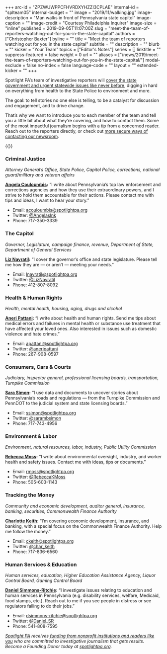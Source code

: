 +++
arc-id = "ZPZWUWPPCFHVRDXYHZZI3CPLAE"
internal-id = "splteam05"
internal-budget = ""
image = "2019/11/walking.jpg"
image-description = "Man walks in front of Pennsylvania state capitol"
image-caption = ""
image-credit = "Courtesy Philadelphia Inquirer"
image-size = "inline"
published = 2019-09-05T11:07:00Z
slug = "meet-the-team-of-reporters-watching-out-for-you-in-the-state-capital"
authors = ["Christopher Baxter"]
byline = ""
title = "Meet the team of reporters watching out for you in the state capital"
subtitle = ""
description = ""
blurb = ""
kicker = "Your Team"
topics = ["Editor's Notes"]
series = []
linktitle = ""
suppress-featured = false
weight = 0
url = ""
aliases = ["/news/2019/meet-the-team-of-reporters-watching-out-for-you-in-the-state-capital/"]
modal-exclude = false
no-index = false
language-code = ""
layout = ""
extended-kicker = ""
+++

Spotlight PA’s team of investigative reporters will [cover the state government and urgent statewide issues like never before](/press-releases/2019/spotlight-pa-unrivaled-team-of-investigative-reporters-to-hold-the-powerful-to-account-in-pa.-capital/), digging in hard on everything from health to the State Police to environment and more.

The goal: to tell stories no one else is telling, to be a catalyst for discussion and engagement, and to drive change.

That’s why we want to introduce you to each member of the team and tell you a little bit about what they’re covering, and how to contact them. Some of the most impactful journalism begins with a tip from a concerned reader. Reach out to the reporters directly, or check out [more secure ways of contacting our newsroom](/tips/).


{{<promo>}}

### Criminal Justice

_Attorney General’s Office, State Police, Capitol Police, corrections, national guard/military and veteran affairs_

[**Angela Couloumbis**](/authors/angela-couloumbis/)**:** “I write about Pennsylvania’s top law enforcement and corrections agencies and how they use their extraordinary powers, and I strive to hold them accountable for their actions. Please contact me with tips and ideas, I want to hear your story.”

*   Email: [acouloumbis@spotlightpa.org](mailto:acouloumbis@spotlightpa.org)
*   Twitter: [@AngelasInk](https://twitter.com/AngelasInk/)
*   Phone: 717-350-3339

### The Capitol

_Governor, Legislature, campaign finance, revenue, Department of State, Department of General Services_

[**Liz Navratil**](/authors/liz-navratil/)**:** “I cover the governor’s office and state legislature. Please tell me how they are — or aren’t — meeting your needs.”

*   Email: [lnavratil@spotlightpa.org](mailto:lnavratil@spotlightpa.org)
*   Twitter: [@LizNavratil](https://twitter.com/LizNavratil/)
*   Phone: 412-807-8092

### Health & Human Rights

_Health, mental health, housing, aging, drugs and alcohol_

[**Aneri Pattani**](/authors/aneri-pattani/)**:** “I write about health and human rights. Send me tips about medical errors and failures in mental health or substance use treatment that have affected your loved ones. Also interested in issues such as domestic violence and hate crimes.”

*   Email: [apattani@spotlightpa.org](mailto:apattani@spotlightpa.org)
*   Twitter: [@aneripattani](https://twitter.com/aneripattani/)
*   Phone: 267-908-0597

### Consumers, Cars & Courts

_Judiciary, inspector general, professional licensing boards, transportation, Turnpike Commission_

[**Sara Simon**](/authors/sara-simon/)**:** “I use data and documents to uncover stories about Pennsylvania’s roads and regulations — from the Turnpike Commission and PennDOT to the judicial system and state licensing boards.”

*   Email: [ssimon@spotlightpa.org](mailto:ssimon@spotlightpa.org)
*   Twitter: [@sarambsimon](https://twitter.com/sarambsimon/)
*   Phone: 717-743-4956

### Environment & Labor

_Environment, natural resources, labor, industry, Public Utility Commission_

[**Rebecca Moss**](/authors/rebecca-moss/)**:** “I write about environmental oversight, industry, and worker health and safety issues. Contact me with ideas, tips or documents.”

*   Email: [rmoss@spotlightpa.org](mailto:rmoss@spotlightpa.org)
*   Twitter: [@RebeccaKMoss](https://twitter.com/RebeccaKMoss/)
*   Phone: 505-603-1143

### Tracking the Money

_Community and economic development, auditor general, insurance, banking, securities, Commonwealth Finance Authority_

[**Charlotte Keith**](/authors/charlotte-keith/)**:** “I’m covering economic development, insurance, and banking, with a special focus on the Commonwealth Finance Authority. Help me follow the money.”

*   Email: [ckeith@spotlightpa.org](mailto:ckeith@spotlightpa.org)
*   Twitter: [@char\_keith](https://twitter.com/char_keith/)
*   Phone: 717-836-6560

### Human Services & Education

_Human services, education, Higher Education Assistance Agency, Liquor Control Board, Gaming Control Board_

[**Daniel Simmons-Ritchie**](/authors/daniel-simmons-ritchie/)**:** “I investigate issues relating to education and human services in Pennsylvania (e.g. disability services, welfare, Medicaid, food stamps, etc.). Reach out to me if you see people in distress or see regulators failing to do their jobs.”

*   Email: [dsimmons-ritchie@spotlightpa.org](mailto:dsimmons-ritchie@spotlightpa.org)
*   Twitter: [@Daniel\_SR](https://twitter.com/Daniel_SR/)
*   Phone: 541-808-7595

_[Spotlight PA](/) receives [funding from nonprofit institutions and readers like you](/support/) who are committed to investigative journalism that gets results. Become a Founding Donor today at [spotlightpa.org](/)._

